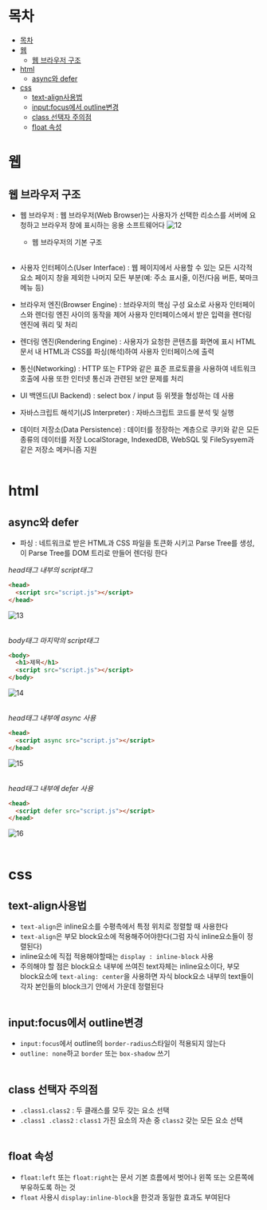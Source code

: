 # 목차

- [목차](#목차)
- [웹](#웹)
  - [웹 브라우저 구조](#웹-브라우저-구조)
- [html](#html)
  - [async와 defer](#async와-defer)
- [css](#css)
  - [text-align사용법](#text-align사용법)
  - [input:focus에서 outline변경](#inputfocus에서-outline변경)
  - [class 선택자 주의점](#class-선택자-주의점)
  - [float 속성](#float-속성)
    <br>

# 웹

## 웹 브라우저 구조

- 웹 브라우저 : 웹 브라우저(Web Browser)는 사용자가 선택한 리소스를 서버에 요청하고 브라우저 창에 표시하는 응용 소프트웨어다
  ![12](https://user-images.githubusercontent.com/110578739/185282092-71793062-e168-4d7b-ac56-9ddb2576716e.png)

  - 웹 브라우저의 기본 구조  
    <br>

- 사용자 인터페이스(User Interface) :
  웹 페이지에서 사용할 수 있는 모든 시각적 요소
  페이지 창을 제외한 나머지 모든 부분(예: 주소 표시줄, 이전/다음 버튼, 북마크 메뉴 등)

- 브라우저 엔진(Browser Engine) :
  브라우저의 핵심 구성 요소로 사용자 인터페이스와 렌더링 엔진 사이의 동작을 제어
  사용자 인터페이스에서 받은 입력을 렌더링 엔진에 쿼리 및 처리

- 렌더링 엔진(Rendering Engine) :
  사용자가 요청한 콘텐츠를 화면에 표시
  HTML 문서 내 HTML과 CSS를 파싱(해석)하여 사용자 인터페이스에 출력

- 통신(Networking) :
  HTTP 또는 FTP와 같은 표준 프로토콜을 사용하여 네트워크 호출에 사용
  또한 인터넷 통신과 관련된 보안 문제를 처리

- UI 백엔드(UI Backend) :
  select box / input 등 위젯을 형성하는 데 사용

- 자바스크립트 해석기(JS Interpreter) :
  자바스크립트 코드를 분석 및 실행

- 데이터 저장소(Data Persistence) :
  데이터를 정장하는 계층으로 쿠키와 같은 모든 종류의 데이터를 저장
  LocalStorage, IndexedDB, WebSQL 및 FileSysyem과 같은 저장소 메커니즘 지원  
  <br>

# html

## async와 defer

- 파싱 : 네트워크로 받은 HTML과 CSS 파일을 토큰화 시키고 Parse Tree를 생성, 이 Parse Tree를 DOM 트리로 만들어 렌더링 한다

_head태그 내부의 script태그_

```html
<head>
  <script src="script.js"></script>
</head>
```

![13](https://user-images.githubusercontent.com/110578739/185295987-335b772f-4171-44fd-83eb-8ef82b9ba425.png)  
<br>

_body태그 마지막의 script태그_

```html
<body>
  <h1>제목</h1>
  <script src="script.js"></script>
</body>
```

![14](https://user-images.githubusercontent.com/110578739/185296206-0f4d3498-b221-44f3-ae38-34f6b626122a.png)  
<br>

_head태그 내부에 async 사용_

```html
<head>
  <script async src="script.js"></script>
</head>
```

![15](https://user-images.githubusercontent.com/110578739/185296297-02cbf0a5-d0b2-4c6a-a637-df7e4fb8569c.png)  
<br>

_head태그 내부에 defer 사용_

```html
<head>
  <script defer src="script.js"></script>
</head>
```

![16](https://user-images.githubusercontent.com/110578739/185296302-4eea0d0a-e969-413b-a11d-f02fa1a80325.png)  
<br>

# css

## text-align사용법

- `text-align`은 inline요소를 수평측에서 특정 위치로 정렬할 때 사용한다
- `text-align`은 부모 block요소에 적용해주어야한다(그럼 자식 inline요소들이 정렬된다)
- inline요소에 직접 적용해야할때는 `display : inline-block` 사용
- 주의해야 할 점은 block요소 내부에 쓰여진 text자체는 inline요소이다, 부모 block요소에 `text-aling: center`을 사용하면 자식 block요소 내부의 text들이 각자 본인들의 block크기 안에서 가운데 정렬된다  
  <br>

## input:focus에서 outline변경

- `input:focus`에서 outline의 `border-radius`스타일이 적용되지 않는다
- `outline: none`하고 `border` 또는 `box-shadow` 쓰기  
  <br>

## class 선택자 주의점

- `.class1.class2` : 두 클래스를 모두 갖는 요소 선택
- `.class1 .class2` : `class1` 가진 요소의 자손 중 `class2` 갖는 모든 요소 선택  
  <br>

## float 속성

- `float:left` 또는 `float:right`는 문서 기본 흐름에서 벗어나 왼쪽 또는 오른쪽에 부유하도록 하는 것
- `float` 사용시 `display:inline-block`을 한것과 동일한 효과도 부여된다
